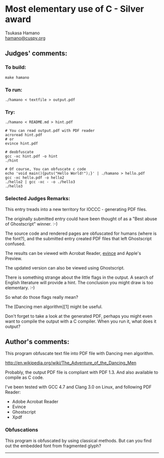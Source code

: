 # Most elementary use of C - Silver award

Tsukasa Hamano  
<hamano@cuspy.org>  


## Judges' comments:
### To build:

    make hamano

### To run:

    ./hamano < textfile > output.pdf

### Try:

    ./hamano < README.md > hint.pdf

    # You can read output.pdf with PDF reader
    acroread hint.pdf
    # or
    evince hint.pdf

    # deobfuscate
    gcc -xc hint.pdf -o hint
    ./hint

    # Of course, You can obfuscate c code
    echo 'void main(){puts("Hello World!");}' | ./hamano > hello.pdf
    gcc -xc hello.pdf -o hello2
    ./hello2 | gcc -xc - -o ./hello3
    ./hello3

### Selected Judges Remarks:

This entry treads into a new territory for IOCCC - generating PDF files.

The originally submitted entry could have been thought of as a "Best abuse of
Ghostscript" winner.  :-)

The source code and rendered pages are obfuscated for humans (where
is the font?), and the submitted entry created PDF files that left Ghostscript
confused.

The results can be viewed with Acrobat Reader,
[evince](http://en.wikipedia.org/wiki/Evince) and Apple's Preview.

The updated version can also be viewed using Ghostscript.

There is something strange about the little flags in the output.
A search of English literature will provide a hint.  The conclusion
you might draw is too elementary.  :-)

So what do those flags really mean?

The [Dancing men algorithm][1] might be useful.

Don't forget to take a look at the generated PDF, perhaps you might even want
to compile the output with a C compiler.  When you run it, what does it
output?


## Author's comments:
This program obfuscate text file into PDF file with Dancing men
algorithm.

<http://en.wikipedia.org/wiki/The_Adventure_of_the_Dancing_Men>

Probably, the output PDF file is compliant with PDF 1.3. And also
available to compile as C code.

I've been tested with GCC 4.7 and Clang 3.0 on Linux, and following
PDF Reader:

 * Adobe Acrobat Reader
 * Evince
 * Ghostscript
 * Xpdf

### Obfuscations
This program is obfuscated by using classical methods.
But can you find out the embedded font from fragmented glyph?

--------------------------------------------------------------------------------
<!--
(c) Copyright 1984-2015, [Leo Broukhis, Simon Cooper, Landon Curt Noll][judges] - All rights reserved
This work is licensed under a [Creative Commons Attribution-ShareAlike 3.0 Unported License][cc].

[judges]: http://www.ioccc.org/judges.html
[cc]: http://creativecommons.org/licenses/by-sa/3.0/
-->
